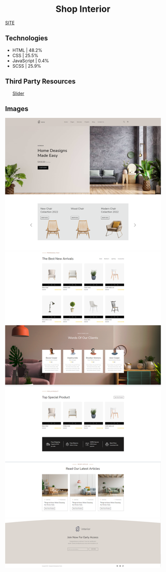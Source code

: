 <h1 align="center"> Shop Interior </h1>
<a href="https://toptyns.github.io/Shop-Interior/">SITE</a>
<h2>Technologies</h2>
<ul>
  <li>HTML | 48.2%</li>
  <li>CSS | 25.5%</li>
  <li>JavaScript | 0.4%</li>
  <li>SCSS | 25.9%</li>
</ul>
<h2>Third Party Resources</h2>
<ul>
  <a href="https://github.com/itchief/ui-components/tree/master/itc-slider">Slider</a>
</ul>
<h2>Images</h2>
<img src="images/readme/1.png" alt="page">
<img src="images/readme/2.png" alt="page">
<img src="images/readme/3.png" alt="page">
<img src="images/readme/4.png" alt="page">
<img src="images/readme/5.png" alt="page">
<img src="images/readme/6.png" alt="page">
<img src="images/readme/7.png" alt="page">
